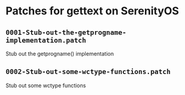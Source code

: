 # Patches for gettext on SerenityOS

## `0001-Stub-out-the-getprogname-implementation.patch`

Stub out the getprogname() implementation


## `0002-Stub-out-some-wctype-functions.patch`

Stub out some wctype functions


